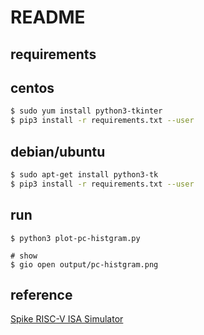 # README

## requirements

centos
-----------

```bash
$ sudo yum install python3-tkinter
$ pip3 install -r requirements.txt --user
```

debian/ubuntu
---------------

```bash
$ sudo apt-get install python3-tk
$ pip3 install -r requirements.txt --user
```


## run

```
$ python3 plot-pc-histgram.py

# show
$ gio open output/pc-histgram.png
```

## reference

[Spike RISC-V ISA Simulator](https://github.com/riscv-software-src/riscv-isa-sim)


